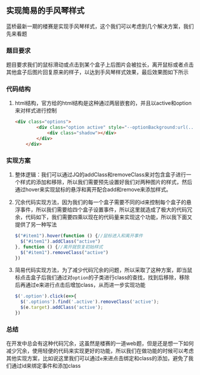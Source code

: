 ## 实现简易的手风琴样式

蓝桥最新一期的楼赛是实现手风琴样式，这个我们可以考虑到几个解决方案，我们先来看题

### 题目要求

题目要求我们的鼠标滑动或点击到某个盒子上后图片会被拉长，离开鼠标或者点击其他盒子后图片回复原来的样子，以达到手风琴样式效果，最后效果图如下所示

### 代码结构

1. html结构，官方给的html结构是这种通过两层嵌套的，并且以active和option来对样式进行控制

   ```html
   <div class="options">
           <div class="option active" style="--optionBackground:url(../images/pic1.jpeg);" id="item1">
               <div class="shadow"></div>
           </div>
       </div>
   ```

### 实现方案

1. 整体逻辑：我们可以通过JQ的addClass和removeClass来对包含盒子进行一个样式的添加和移除，所以我们需要预先设置好我们对两种图片的样式，然后通过hover来实现鼠标的悬浮和离开配合add和remove来添加样式。

2. 冗余代码实现方法，因为我们的每一个盒子需要不同的id来控制每个盒子的悬浮事件，所以我们需要给四个盒子设置事件，所以这里就造成了极大的代码冗余，代码如下，我们需要四乘以现在的代码量来实现这个功能，所以我下面又提供了另一种写法

   ```js
   $("#item1").hover(function () {//鼠标进入和离开事件
     $("#item1").addClass("active")
   }, function () {//离开就恢复初始样式
     $("#item1").removeClass("active")
   })
   ```

3. 简易代码实现方法，为了减少代码冗余的问题，所以采取了这种方案，即当鼠标点击盒子后我们通过对```option```的子类进行class的查找，找到后移除，移除后再通过e来进行点击后增加class，从而进一步实现功能

   ```js
   $('.option').click(e=>{
     $('.options').find('.active').removeClass('active');
     $(e.target).addClass('active');
   })
   ```

### 总结

在开发中总会有这种代码冗余，这虽然是楼赛的一道web题，但是还是想一下如何减少冗余，使用轻便的代码来实现更好的功能，所以我们在做功能的时候可以考虑其他实现方案，比如说这里我们可以通过```e```来进点击绑定和class的添加，避免了我们通过id来绑定事件和添加class


